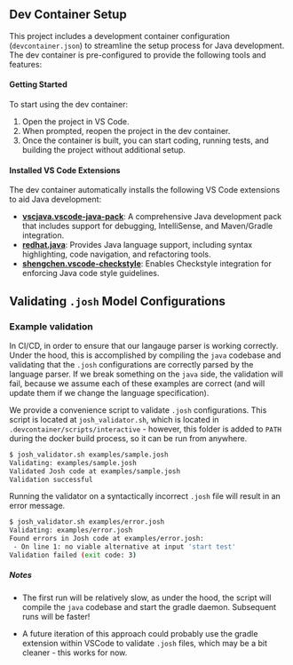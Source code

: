 ## Dev Container Setup

This project includes a development container configuration (`devcontainer.json`) to streamline the setup process for Java development. The dev container is pre-configured to provide the following tools and features:

#### Getting Started
To start using the dev container:
1. Open the project in VS Code.
2. When prompted, reopen the project in the dev container.
3. Once the container is built, you can start coding, running tests, and building the project without additional setup.

#### Installed VS Code Extensions
The dev container automatically installs the following VS Code extensions to aid Java development:
- **[vscjava.vscode-java-pack](https://marketplace.visualstudio.com/items?itemName=vscjava.vscode-java-pack)**: A comprehensive Java development pack that includes support for debugging, IntelliSense, and Maven/Gradle integration.
- **[redhat.java](https://marketplace.visualstudio.com/items?itemName=redhat.java)**: Provides Java language support, including syntax highlighting, code navigation, and refactoring tools.
- **[shengchen.vscode-checkstyle](https://marketplace.visualstudio.com/items?itemName=shengchen.vscode-checkstyle)**: Enables Checkstyle integration for enforcing Java code style guidelines.

## Validating `.josh` Model Configurations

### Example validation

In CI/CD, in order to ensure that our langauge parser is working correctly. Under the hood, this is accomplished by compiling the `java` codebase and validating that the `.josh` configurations are correctly parsed by the language parser. If we break something on the `java` side, the validation will fail, because we assume each of these examples are correct (and will update them if we change the language specification).

We provide a convenience script to validate `.josh` configurations. This script is located at `josh_validator.sh`, which is located in `.devcontainer/scripts/interactive` - however, this folder is added to `PATH` during the docker build process, so it can be run from anywhere.

```bash
$ josh_validator.sh examples/sample.josh 
Validating: examples/sample.josh
Validated Josh code at examples/sample.josh
Validation successful
```

Running the validator on a syntactically incorrect `.josh` file will result in an error message.

```bash
$ josh_validator.sh examples/error.josh 
Validating: examples/error.josh
Found errors in Josh code at examples/error.josh:
 - On line 1: no viable alternative at input 'start test'
Validation failed (exit code: 3)
```

##### Notes 

- The first run will be relatively slow, as under the hood, the script will compile the `java` codebase and start the gradle daemon. Subsequent runs will be faster!

- A future iteration of this approach could probably use the gradle extension within VSCode to validate `.josh` files, which may be a bit cleaner - this works for now.

